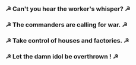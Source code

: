 ### ☭ Can't you hear the worker's whisper? ☭ 
### ☭ The commanders are calling for war. ☭ 
### ☭ Take control of houses and factories. ☭ 
### ☭ Let the damn idol be overthrown ! ☭ 

<!--
**zTBBz/zTBBz** is a ✨ _special_ ✨ repository because its `README.md` (this file) appears on your GitHub profile.

Here are some ideas to get you started:

- 🔭 I’m currently working on ...
- 🌱 I’m currently learning ...
- 👯 I’m looking to collaborate on ...
- 🤔 I’m looking for help with ...
- 💬 Ask me about ...
- 📫 How to reach me: ...
- 😄 Pronouns: ...
- ⚡ Fun fact: ...
-->
